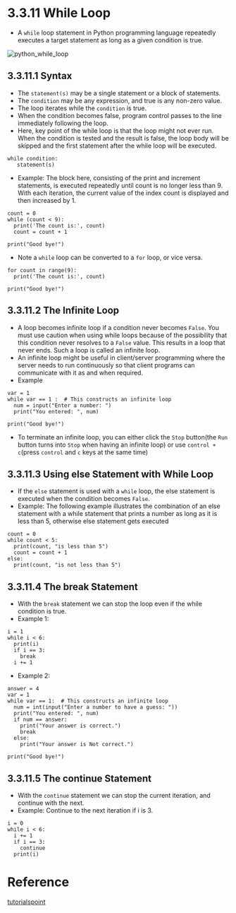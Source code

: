 # 3.3.11 While Loop

+ A `while` loop statement in Python programming language repeatedly executes a target statement as long as a given condition is true.

![python_while_loop ](https://www.tutorialspoint.com/python/images/python_while_loop.jpg)

## 3.3.11.1 Syntax
+ The `statement(s)` may be a single statement or a block of statements. 
+ The `condition` may be any expression, and true is any non-zero value. 
+ The loop iterates while the `condition` is true.
+ When the condition becomes false, program control passes to the line immediately following the loop.
+ Here, key point of the while loop is that the loop might not ever run. When the condition is tested and the result is false, the loop body will be skipped and the first statement after the while loop will be executed.

~~~~~
while condition:
   statement(s)
~~~~~

+ Example: The block here, consisting of the print and increment statements, is executed repeatedly until count is no longer less than 9. With each iteration, the current value of the index count is displayed and then increased by 1.

~~~~
count = 0
while (count < 9):
  print('The count is:', count)
  count = count + 1

print("Good bye!")
~~~~

+ Note a `while` loop can be converted to a `for` loop, or vice versa.
~~~~
for count in range(9):
  print('The count is:', count)

print("Good bye!")
~~~~

## 3.3.11.2 The Infinite Loop
+ A loop becomes infinite loop if a condition never becomes `False`. You must use caution when using while loops because of the possibility that this condition never resolves to a `False` value. This results in a loop that never ends. Such a loop is called an infinite loop.
+ An infinite loop might be useful in client/server programming where the server needs to run continuously so that client programs can communicate with it as and when required.
+ Example
~~~~
var = 1
while var == 1 :  # This constructs an infinite loop
  num = input("Enter a number: ")
  print("You entered: ", num)

print("Good bye!")
~~~~
+ To terminate an infinite loop, you can either click the `Stop` button(the `Run` button turns into `Stop` when having an infinite loop) or use `control + c`(press `control` and `c` keys at the same time)
## 3.3.11.3 Using else Statement with While Loop
+ If the `else` statement is used with a `while` loop, the else statement is executed when the condition becomes `False`.
+ Example: The following example illustrates the combination of an else statement with a while statement that prints a number as long as it is less than 5, otherwise else statement gets executed
~~~~
count = 0
while count < 5:
  print(count, "is less than 5")
  count = count + 1
else:
  print(count, "is not less than 5")
~~~~

## 3.3.11.4 The break Statement
+ With the `break` statement we can stop the loop even if the while condition is true.
+ Example 1:
~~~~
i = 1
while i < 6:
  print(i)
  if i == 3:
    break
  i += 1
~~~~
+ Example 2:
~~~~
answer = 4
var = 1
while var == 1:  # This constructs an infinite loop
  num = int(input("Enter a number to have a guess: "))
  print("You entered: ", num)
  if num == answer:
    print("Your answer is correct.")
    break
  else:
    print("Your answer is Not correct.")

print("Good bye!")
~~~~

## 3.3.11.5 The continue Statement
+ With the `continue` statement we can stop the current iteration, and continue with the next.
+ Example: Continue to the next iteration if i is 3.
~~~~
i = 0
while i < 6:
  i += 1
  if i == 3:
    continue
  print(i)
~~~~
# Reference
[tutorialspoint](https://www.tutorialspoint.com/python/python_while_loop.htm)
